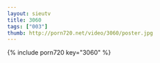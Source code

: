```yaml
--- 
layout: sieutv
title: 3060
tags: ["003"]
thumb: http://porn720.net/video/3060/poster.jpg
---
```

{% include porn720 key="3060" %} 
